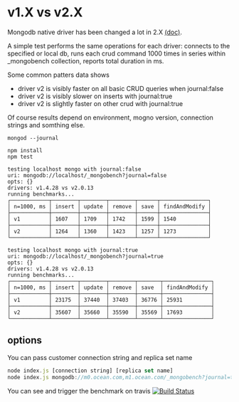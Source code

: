 v1.X vs v2.X
===

Mongodb native driver has been changed a lot in 2.X [(doc)](https://github.com/mongodb/node-mongodb-native/blob/2.0/docs/content/meta/changes-from-1.0.md).

A simple test performs the same operations for each driver: connects to the specified or local db, runs each crud command 1000 times in series within _mongobench collection, reports total duration in ms.

Some common patters data shows
- driver v2 is visibly faster on all basic CRUD queries when journal:false 
- driver v2 is visibly slower on inserts with journal:true
- driver v2 is slightly faster on other crud with journal:true

Of course results depend on environment, mogno version, connection strings and somthing else.

```shell
mongod --journal

npm install
npm test

testing localhost mongo with journal:false
uri: mongodb://localhost/_mongobench?journal=false
opts: {}
drivers: v1.4.28 vs v2.0.13
running benchmarks...
┌────────────┬────────┬────────┬────────┬──────┬───────────────┐
│ n=1000, ms │ insert │ update │ remove │ save │ findAndModify │
├────────────┼────────┼────────┼────────┼──────┼───────────────┤
│ v1         │ 1607   │ 1709   │ 1742   │ 1599 │ 1540          │
├────────────┼────────┼────────┼────────┼──────┼───────────────┤
│ v2         │ 1264   │ 1360   │ 1423   │ 1257 │ 1273          │
└────────────┴────────┴────────┴────────┴──────┴───────────────┘

testing localhost mongo with journal:true
uri: mongodb://localhost/_mongobench?journal=true
opts: {}
drivers: v1.4.28 vs v2.0.13
running benchmarks...
┌────────────┬────────┬────────┬────────┬───────┬───────────────┐
│ n=1000, ms │ insert │ update │ remove │ save  │ findAndModify │
├────────────┼────────┼────────┼────────┼───────┼───────────────┤
│ v1         │ 23175  │ 37440  │ 37403  │ 36776 │ 25931         │
├────────────┼────────┼────────┼────────┼───────┼───────────────┤
│ v2         │ 35607  │ 35660  │ 35590  │ 35569 │ 17693         │
└────────────┴────────┴────────┴────────┴───────┴───────────────┘

```

options
---

You can pass customer connection string and replica set name
```javascript
node index.js [connection string] [replica set name]
node index.js mongodb://m0.ocean.com,m1.ocean.com/_mongobench?journal=true&ssl=true
```

You can see and trigger the benchmark on travis [![Build Status](https://travis-ci.org/bubenshchykov/mongo-driver-benchmarks.png?branch=master)](https://travis-ci.org/bubenshchykov/mongo-driver-benchmarks)
